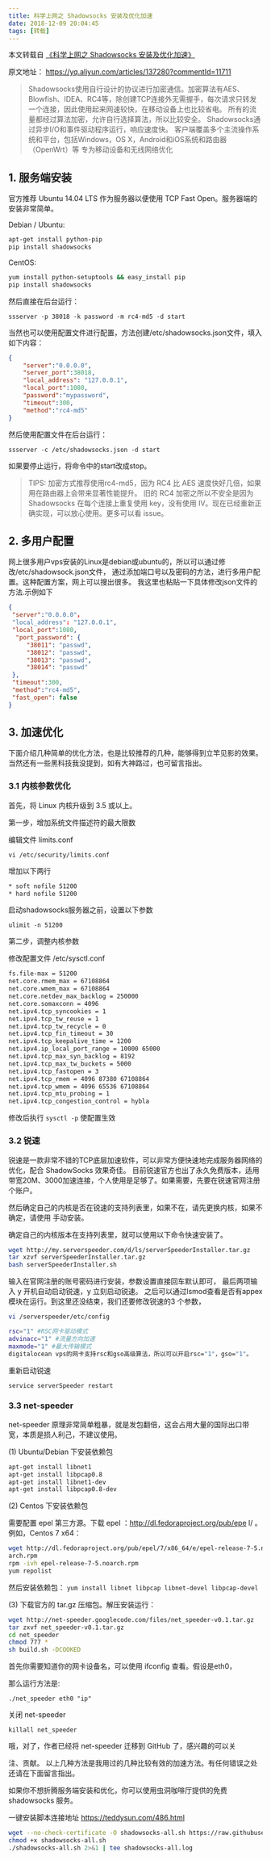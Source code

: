 ```yaml
---
title: 科学上网之 Shadowsocks 安装及优化加速
date: 2018-12-09 20:04:45
tags: [转载]
---
```


本文转载自 [《科学上网之 Shadowsocks 安装及优化加速》](https://yq.aliyun.com/articles/137280?commentId=11711)

原文地址： https://yq.aliyun.com/articles/137280?commentId=11711


> Shadowsocks使用自行设计的协议进行加密通信。加密算法有AES、Blowfish、IDEA、RC4等，除创建TCP连接外无需握手，每次请求只转发一个连接，因此使用起来网速较快，在移动设备上也比较省电。
所有的流量都经过算法加密，允许自行选择算法，所以比较安全。
Shadowsocks通过异步I/O和事件驱动程序运行，响应速度快。
客户端覆盖多个主流操作系统和平台，包括Windows，OS X，Android和iOS系统和路由器（OpenWrt）等 专为移动设备和无线网络优化


## 1. 服务端安装
官方推荐 Ubuntu 14.04 LTS 作为服务器以便使用 TCP Fast Open。服务器端的安装非常简单。

Debian / Ubuntu:
```bash
apt-get install python-pip
pip install shadowsocks
```

CentOS:
```bash
yum install python-setuptools && easy_install pip
pip install shadowsocks
```

然后直接在后台运行：

`ssserver -p 38018 -k password -m rc4-md5 -d start`

当然也可以使用配置文件进行配置，方法创建/etc/shadowsocks.json文件，填入如下内容：

```json
{
    "server":"0.0.0.0",
    "server_port":38018,
    "local_address": "127.0.0.1",
    "local_port":1080,
    "password":"mypassword",
    "timeout":300,
    "method":"rc4-md5"
}
```

然后使用配置文件在后台运行：

`ssserver -c /etc/shadowsocks.json -d start`

如果要停止运行，将命令中的start改成stop。

> TIPS: 加密方式推荐使用rc4-md5，因为 RC4 比 AES 速度快好几倍，如果用在路由器上会带来显著性能提升。
旧的 RC4 加密之所以不安全是因为 Shadowsocks 在每个连接上重复使用 key，没有使用 IV。现在已经重新正确实现，可以放心使用。更多可以看 issue。

## 2. 多用户配置

网上很多用户vps安装的Linux是debian或ubuntu的，所以可以通过修改/etc/shadowsock.json文件，
通过添加端口号以及密码的方法，进行多用户配置。这种配置方案，网上可以搜出很多。
我这里也粘贴一下具体修改json文件的方法.示例如下

```json
{  
 "server":"0.0.0.0"，  
 "local_address": "127.0.0.1",  
 "local_port":1080,  
  "port_password": {  
     "38011": "passwd",  
     "38012": "passwd",  
     "38013": "passwd",  
     "38014": "passwd"  
 },  
 "timeout":300,  
 "method":"rc4-md5",  
 "fast_open": false  
}
```

## 3. 加速优化

下面介绍几种简单的优化方法，也是比较推荐的几种，能够得到立竿见影的效果。当然还有一些黑科技我没提到，如有大神路过，也可留言指出。

### 3.1 内核参数优化

首先，将 Linux 内核升级到 3.5 或以上。

第一步，增加系统文件描述符的最大限数

编辑文件 limits.conf

`vi /etc/security/limits.conf`
  
增加以下两行

```bash
* soft nofile 51200
* hard nofile 51200
```

启动shadowsocks服务器之前，设置以下参数

`ulimit -n 51200`

第二步，调整内核参数

修改配置文件 /etc/sysctl.conf

```bash
fs.file-max = 51200
net.core.rmem_max = 67108864
net.core.wmem_max = 67108864
net.core.netdev_max_backlog = 250000
net.core.somaxconn = 4096
net.ipv4.tcp_syncookies = 1
net.ipv4.tcp_tw_reuse = 1
net.ipv4.tcp_tw_recycle = 0
net.ipv4.tcp_fin_timeout = 30
net.ipv4.tcp_keepalive_time = 1200
net.ipv4.ip_local_port_range = 10000 65000
net.ipv4.tcp_max_syn_backlog = 8192
net.ipv4.tcp_max_tw_buckets = 5000
net.ipv4.tcp_fastopen = 3
net.ipv4.tcp_rmem = 4096 87380 67108864
net.ipv4.tcp_wmem = 4096 65536 67108864
net.ipv4.tcp_mtu_probing = 1
net.ipv4.tcp_congestion_control = hybla
```

修改后执行 `sysctl -p` 使配置生效

### 3.2 锐速

锐速是一款非常不错的TCP底层加速软件，可以非常方便快速地完成服务器网络的优化，配合 ShadowSocks 效果奇佳。
目前锐速官方也出了永久免费版本，适用带宽20M、3000加速连接，个人使用是足够了。如果需要，先要在锐速官网注册个账户。

然后确定自己的内核是否在锐速的支持列表里，如果不在，请先更换内核，如果不确定，请使用 手动安装。

确定自己的内核版本在支持列表里，就可以使用以下命令快速安装了。

```bash
wget http://my.serverspeeder.com/d/ls/serverSpeederInstaller.tar.gz
tar xzvf serverSpeederInstaller.tar.gz
bash serverSpeederInstaller.sh
```

输入在官网注册的账号密码进行安装，参数设置直接回车默认即可，
最后两项输入 y 开机自动启动锐速，y 立刻启动锐速。
之后可以通过lsmod查看是否有appex模块在运行。到这里还没结束，我们还要修改锐速的3 个参数，

```bash
vi /serverspeeder/etc/config

rsc="1" #RSC网卡驱动模式  
advinacc="1" #流量方向加速  
maxmode="1" #最大传输模式
digitalocean vps的网卡支持rsc和gso高级算法，所以可以开启rsc="1"，gso="1"。
```

重新启动锐速

`service serverSpeeder restart`

### 3.3 net-speeder

net-speeder 原理非常简单粗暴，就是发包翻倍，这会占用大量的国际出口带宽，本质是损人利己，不建议使用。

(1) Ubuntu/Debian 下安装依赖包

```bash
apt-get install libnet1
apt-get install libpcap0.8
apt-get install libnet1-dev
apt-get install libpcap0.8-dev
```

(2) Centos 下安装依赖包

需要配置 epel 第三方源。下载 epel ：http://dl.fedoraproject.org/pub/epe
 l/ 。例如，Centos 7 x64：

```bash
wget http://dl.fedoraproject.org/pub/epel/7/x86_64/e/epel-release-7-5.no
arch.rpm
rpm -ivh epel-release-7-5.noarch.rpm
yum repolist
```

然后安装依赖包： `yum install libnet libpcap libnet-devel libpcap-devel`

(3) 下载官方的 tar.gz 压缩包。解压安装运行：

```bash
wget http://net-speeder.googlecode.com/files/net_speeder-v0.1.tar.gz 
tar zxvf net_speeder-v0.1.tar.gz
cd net_speeder
chmod 777 *
sh build.sh -DCOOKED
```

首先你需要知道你的网卡设备名，可以使用 ifconfig 查看。假设是eth0，

那么运行方法是:

`./net_speeder eth0 "ip"`

关闭 net-speeder

`killall net_speeder`

哦，对了，作者已经将 net-speeder 迁移到 GitHub 了，感兴趣的可以关

注、贡献。
以上几种方法是我用过的几种比较有效的加速方法。有任何错误之处还请在下面留言指出。

如果你不想折腾服务端安装和优化，你可以使用虫洞咖啡厅提供的免费 shadowsocks 服务。

一键安装脚本连接地址  https://teddysun.com/486.html

```bash
wget --no-check-certificate -O shadowsocks-all.sh https://raw.githubusercontent.com/teddysun/shadowsocks_install/master/shadowsocks-all.sh
chmod +x shadowsocks-all.sh
./shadowsocks-all.sh 2>&1 | tee shadowsocks-all.log
```
